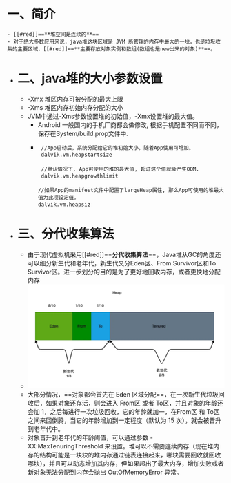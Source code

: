 # 一、简介
	- [[#red]]==**堆空间是连续的**==
	- 对于绝大多数应用来说，java堆这块区域是 JVM 所管理的内存中最大的一块，也是垃圾收集的主要区域，[[#red]]==**主要存放对象实例和数组(数组也是new出来的对象)**==。
- # 二、java堆的大小参数设置
	- -Xmx 堆区内存可被分配的最大上限
	- -Xms 堆区内存初始内存分配的大小
	- JVM中通过-Xms参数设置堆的初始值，-Xmx设置堆的最大值。
		- Android 一般国内的手机厂商都会做修改, 根据手机配置不同而不同，保存在System/build.prop文件中.
		- ```
		   //App启动后，系统分配给它的堆初始大小，随着App使用可增加。
		   dalvik.vm.heapstartsize
		  
		   //默认情况下, App可使用的堆的最大值, 超过这个值就会产生OOM.
		   dalvik.vm.heapgrowthlimit
		  
		  //如果App的manifest文件中配置了largeHeap属性, 那么App可使用的堆最大值为此项设定值。
		  dalvik.vm.heapsiz
		  ```
- # 三、分代收集算法
	- 由于现代虚拟机采用[[#red]]==**分代收集算法**==，Java堆从GC的角度还可以细分新生代和老年代，新生代又分Eden区、From Survivor区和To Survivor区。进一步划分的目的是为了更好地回收内存，或者更快地分配内存
	- ![image.png](../assets/image_1693298481647_0.png)
	- 大部分情况，==对象都会首先在 Eden 区域分配==，在一次新生代垃圾回收后，如果对象还存活，则会进入 From区 或者 To区，并且对象的年龄还会加 1，之后每进行一次垃圾回收，它的年龄就加一，在From区 和 To区之间来回倒腾，当它的年龄增加到一定程度（默认为 15 次），就会被晋升到老年代中。
	- 对象晋升到老年代的年龄阈值，可以通过参数 -XX:MaxTenuringThreshold 来设置。堆可以不需要连续内存（现在堆内存的结构可能是一块块的堆内存通过链表连接起来，哪块需要回收就回收哪块），并且可以动态增加其内存，但如果超出了最大内存，增加失败或者新对象无法分配到内存会抛出 OutOfMemoryError 异常。